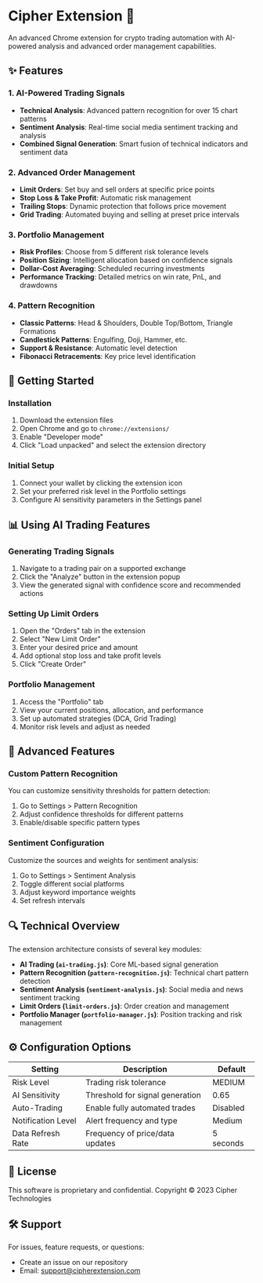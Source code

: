 # Cipher Extension 🚀

An advanced Chrome extension for crypto trading automation with AI-powered analysis and advanced order management capabilities.

## ✨ Features

### 1. AI-Powered Trading Signals
- **Technical Analysis**: Advanced pattern recognition for over 15 chart patterns
- **Sentiment Analysis**: Real-time social media sentiment tracking and analysis
- **Combined Signal Generation**: Smart fusion of technical indicators and sentiment data

### 2. Advanced Order Management
- **Limit Orders**: Set buy and sell orders at specific price points
- **Stop Loss & Take Profit**: Automatic risk management
- **Trailing Stops**: Dynamic protection that follows price movement
- **Grid Trading**: Automated buying and selling at preset price intervals

### 3. Portfolio Management
- **Risk Profiles**: Choose from 5 different risk tolerance levels
- **Position Sizing**: Intelligent allocation based on confidence signals
- **Dollar-Cost Averaging**: Scheduled recurring investments
- **Performance Tracking**: Detailed metrics on win rate, PnL, and drawdowns

### 4. Pattern Recognition
- **Classic Patterns**: Head & Shoulders, Double Top/Bottom, Triangle Formations
- **Candlestick Patterns**: Engulfing, Doji, Hammer, etc.
- **Support & Resistance**: Automatic level detection
- **Fibonacci Retracements**: Key price level identification

## 🚀 Getting Started

### Installation
1. Download the extension files
2. Open Chrome and go to `chrome://extensions/`
3. Enable "Developer mode"
4. Click "Load unpacked" and select the extension directory

### Initial Setup
1. Connect your wallet by clicking the extension icon
2. Set your preferred risk level in the Portfolio settings
3. Configure AI sensitivity parameters in the Settings panel

## 📊 Using AI Trading Features

### Generating Trading Signals
1. Navigate to a trading pair on a supported exchange
2. Click the "Analyze" button in the extension popup
3. View the generated signal with confidence score and recommended actions

### Setting Up Limit Orders
1. Open the "Orders" tab in the extension
2. Select "New Limit Order"
3. Enter your desired price and amount
4. Add optional stop loss and take profit levels
5. Click "Create Order"

### Portfolio Management
1. Access the "Portfolio" tab
2. View your current positions, allocation, and performance
3. Set up automated strategies (DCA, Grid Trading)
4. Monitor risk levels and adjust as needed

## 🧠 Advanced Features

### Custom Pattern Recognition
You can customize sensitivity thresholds for pattern detection:
1. Go to Settings > Pattern Recognition
2. Adjust confidence thresholds for different patterns
3. Enable/disable specific pattern types

### Sentiment Configuration
Customize the sources and weights for sentiment analysis:
1. Go to Settings > Sentiment Analysis
2. Toggle different social platforms
3. Adjust keyword importance weights
4. Set refresh intervals

## 🔍 Technical Overview

The extension architecture consists of several key modules:

- **AI Trading (`ai-trading.js`)**: Core ML-based signal generation
- **Pattern Recognition (`pattern-recognition.js`)**: Technical chart pattern detection
- **Sentiment Analysis (`sentiment-analysis.js`)**: Social media and news sentiment tracking
- **Limit Orders (`limit-orders.js`)**: Order creation and management
- **Portfolio Manager (`portfolio-manager.js`)**: Position tracking and risk management

## ⚙️ Configuration Options

| Setting | Description | Default |
|---------|-------------|---------|
| Risk Level | Trading risk tolerance | MEDIUM |
| AI Sensitivity | Threshold for signal generation | 0.65 |
| Auto-Trading | Enable fully automated trades | Disabled |
| Notification Level | Alert frequency and type | Medium |
| Data Refresh Rate | Frequency of price/data updates | 5 seconds |

## 📝 License

This software is proprietary and confidential.
Copyright © 2023 Cipher Technologies

## 🛠️ Support

For issues, feature requests, or questions:
- Create an issue on our repository
- Email: support@cipherextension.com